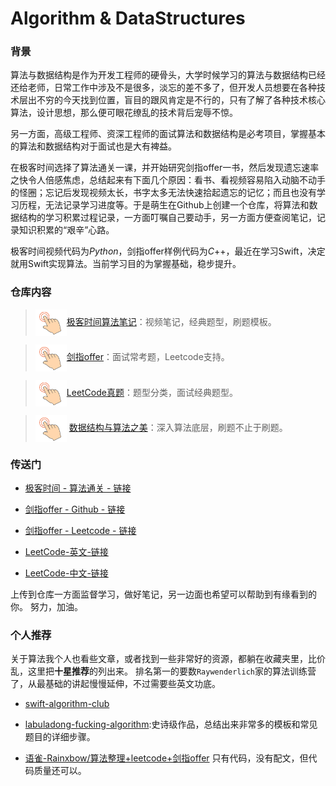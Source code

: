 # Algorithm & DataStructures

### 背景
算法与数据结构是作为开发工程师的硬骨头，大学时候学习的算法与数据结构已经还给老师，日常工作中涉及不是很多，淡忘的差不多了，但开发人员想要在各种技术层出不穷的今天找到位置，盲目的跟风肯定是不行的，只有了解了各种技术核心算法，设计思想，那么便可眼花缭乱的技术背后宠辱不惊。

另一方面，高级工程师、资深工程师的面试算法和数据结构是必考项目，掌握基本的算法和数据结构对于面试也是大有裨益。

在极客时间选择了算法通关一课，并开始研究剑指offer一书，然后发现遗忘速率之快令人倍感焦虑，总结起来有下面几个原因：看书、看视频容易陷入动脑不动手的怪圈；忘记后发现视频太长，书字太多无法快速拾起遗忘的记忆；而且也没有学习历程，无法记录学习进度等。于是萌生在Github上创建一个仓库，将算法和数据结构的学习积累过程记录，一方面叮嘱自己要动手，另一方面方便查阅笔记，记录知识积累的“艰辛”心路。

极客时间视频代码为*Python*，剑指offer样例代码为*C*++，最近在学习Swift，决定就用Swift实现算法。当前学习目的为掌握基础，稳步提升。

### 仓库内容
> <img src="/Resources/root-1.png" disabled="true" width="50" hegiht="50" align=center />[极客时间算法笔记](/GeekTimeAlgorithmPass)：视频笔记，经典题型，刷题模板。

> <img src="/Resources/root-1.png" disabled="true" width="50" hegiht="50" align=center />[剑指offer](/⚔Offer)：面试常考题，Leetcode支持。

> <img src="/Resources/root-1.png" disabled="true" width="50" hegiht="50" align=center />[LeetCode真题](/LeetCodeProblems)：题型分类，面试经典题型。

> <img src="/Resources/root-1.png" disabled="true" width="50" hegiht="50" align=center /> [数据结构与算法之美](/BeautyOfAlgorithmDataStructures)：深入算法底层，刷题不止于刷题。

### 传送门

- [极客时间 - 算法通关 - 链接](https://time.geekbang.org/course/intro/130)

- [剑指offer - Github - 链接](https://github.com/zhedahht/CodingInterviewChinese2)
- [剑指offer - Leetcode - 链接](https://leetcode-cn.com/problemset/lcof/)

- [LeetCode-英文-链接](https://leetcode.com)

- [LeetCode-中文-链接](https://leetcode-cn.com)

上传到仓库一方面监督学习，做好笔记，另一边面也希望可以帮助到有缘看到的你。
努力，加油。

### 个人推荐

关于算法我个人也看些文章，或者找到一些非常好的资源，都躺在收藏夹里，比价乱，这里把**十星推荐**的列出来。
排名第一的要数`Raywenderlich`家的算法训练营了，从最基础的讲起慢慢延伸，不过需要些英文功底。
- [swift-algorithm-club](https://github.com/raywenderlich/swift-algorithm-club)

- [labuladong-fucking-algorithm](https://github.com/labuladong/fucking-algorithm):史诗级作品，总结出来非常多的模板和常见题目的详细步骤。

- [语雀-Rainxbow/算法整理+leetcode+剑指offer](https://www.yuque.com/zhujinpei/leecode) 只有代码，没有配文，但代码质量还可以。
